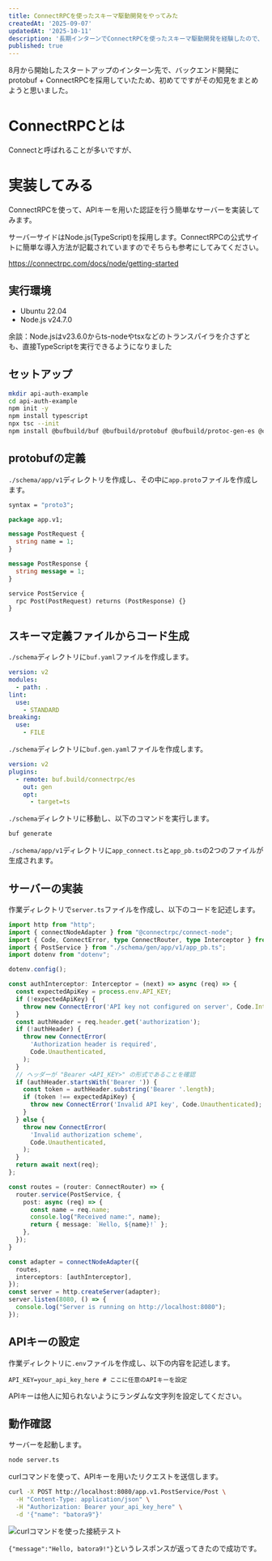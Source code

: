 ```yaml
---
title: ConnectRPCを使ったスキーマ駆動開発をやってみた
createdAt: '2025-09-07'
updatedAt: '2025-10-11'
description: '長期インターンでConnectRPCを使ったスキーマ駆動開発を経験したので、備忘録がてら記事にまとめてみました。'
published: true
---
```


8月から開始したスタートアップのインターン先で、バックエンド開発にprotobuf + ConnectRPCを採用していたため、初めてですがその知見をまとめようと思いました。

# ConnectRPCとは

Connectと呼ばれることが多いですが、

# 実装してみる

ConnectRPCを使って、APIキーを用いた認証を行う簡単なサーバーを実装してみます。

サーバーサイドはNode.js(TypeScript)を採用します。ConnectRPCの公式サイトに簡単な導入方法が記載されていますのでそちらも参考にしてみてください。

https://connectrpc.com/docs/node/getting-started

## 実行環境

- Ubuntu 22.04
- Node.js v24.7.0

余談：Node.jsはv23.6.0からts-nodeやtsxなどのトランスパイラを介さずとも、直接TypeScriptを実行できるようになりました

## セットアップ

```bash
mkdir api-auth-example
cd api-auth-example
npm init -y
npm install typescript
npx tsc --init
npm install @bufbuild/buf @bufbuild/protobuf @bufbuild/protoc-gen-es @connectrpc/connect
```

## protobufの定義

`./schema/app/v1`ディレクトリを作成し、その中に`app.proto`ファイルを作成します。

```protobuf
syntax = "proto3";

package app.v1;

message PostRequest {
  string name = 1;
}

message PostResponse {
  string message = 1;
}

service PostService {
  rpc Post(PostRequest) returns (PostResponse) {}
}
```

## スキーマ定義ファイルからコード生成

`./schema`ディレクトリに`buf.yaml`ファイルを作成します。

```yaml
version: v2
modules:
  - path: .
lint:
  use:
    - STANDARD
breaking:
  use:
    - FILE
```

`./schema`ディレクトリに`buf.gen.yaml`ファイルを作成します。

```yaml
version: v2
plugins:
  - remote: buf.build/connectrpc/es
    out: gen
    opt:
      - target=ts
```

`./schema`ディレクトリに移動し、以下のコマンドを実行します。

```bash
buf generate
```

`./schema/app/v1`ディレクトリに`app_connect.ts`と`app_pb.ts`の2つのファイルが生成されます。

## サーバーの実装

作業ディレクトリで`server.ts`ファイルを作成し、以下のコードを記述します。

```typescript
import http from "http";
import { connectNodeAdapter } from "@connectrpc/connect-node";
import { Code, ConnectError, type ConnectRouter, type Interceptor } from "@connectrpc/connect";
import { PostService } from "./schema/gen/app/v1/app_pb.ts";
import dotenv from "dotenv";

dotenv.config();

const authInterceptor: Interceptor = (next) => async (req) => {
  const expectedApiKey = process.env.API_KEY;
  if (!expectedApiKey) {
    throw new ConnectError('API key not configured on server', Code.Internal);
  }
  const authHeader = req.header.get('authorization');
  if (!authHeader) {
    throw new ConnectError(
      'Authorization header is required',
      Code.Unauthenticated,
    );
  }
  // ヘッダーが "Bearer <API_KEY>" の形式であることを確認
  if (authHeader.startsWith('Bearer ')) {
    const token = authHeader.substring('Bearer '.length);
    if (token !== expectedApiKey) {
      throw new ConnectError('Invalid API key', Code.Unauthenticated);
    }
  } else {
    throw new ConnectError(
      'Invalid authorization scheme',
      Code.Unauthenticated,
    );
  }
  return await next(req);
};

const routes = (router: ConnectRouter) => {
  router.service(PostService, {
    post: async (req) => {
      const name = req.name;
      console.log("Received name:", name);
      return { message: `Hello, ${name}!` };
    },
  });
}

const adapter = connectNodeAdapter({
  routes,
  interceptors: [authInterceptor],
});
const server = http.createServer(adapter);
server.listen(8080, () => {
  console.log("Server is running on http://localhost:8080");
});
```

## APIキーの設定

作業ディレクトリに`.env`ファイルを作成し、以下の内容を記述します。

```plaintext
API_KEY=your_api_key_here # ここに任意のAPIキーを設定
```

APIキーは他人に知られないようにランダムな文字列を設定してください。

## 動作確認

サーバーを起動します。

```bash
node server.ts
```

curlコマンドを使って、APIキーを用いたリクエストを送信します。

```bash
curl -X POST http://localhost:8080/app.v1.PostService/Post \
  -H "Content-Type: application/json" \
  -H "Authorization: Bearer your_api_key_here" \
  -d '{"name": "batora9"}'
```

![curlコマンドを使った接続テスト](/images/connectrpc-intro/connect-test.png)

`{"message":"Hello, batora9!"}`というレスポンスが返ってきたので成功です。
